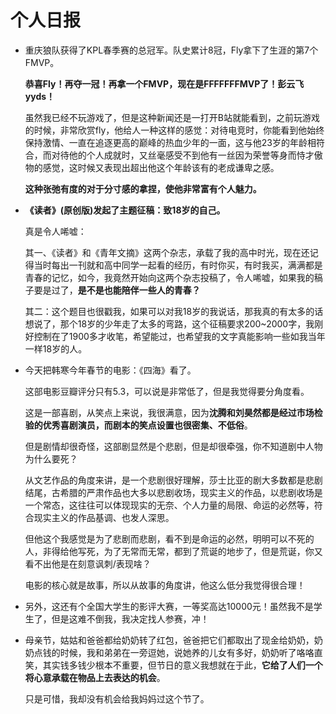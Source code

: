 # 个人日报

* 重庆狼队获得了KPL春季赛的总冠军。队史累计8冠，Fly拿下了生涯的第7个FMVP。

    **恭喜Fly！再夺一冠！再拿一个FMVP，现在是FFFFFFFMVP了！彭云飞yyds！**

    虽然我已经不玩游戏了，但是这种新闻还是一打开B站就能看到，之前玩游戏的时候，非常欣赏fly，他给人一种这样的感觉：对待电竞时，你能看到他始终保持激情、一直在追逐更高的巅峰的热血少年的一面，这与他23岁的年龄相符合，而对待他的个人成就时，又丝毫感受不到他有一丝因为荣誉等身而恃才傲物的感觉，这时候又表现出超出他这个年龄该有的老成谦卑之感。

    **这种张弛有度的对于分寸感的拿捏，使他非常富有个人魅力。**

* **《读者》(原创版)发起了主题征稿：致18岁的自己。**

    真是令人唏嘘：
    
    其一、《读者》和《青年文摘》这两个杂志，承载了我的高中时光，现在还记得当时每出一刊就和高中同学一起看的经历，有时你买，有时我买，满满都是青春的记忆，如今，我竟然开始向这两个杂志投稿了，令人唏嘘，如果我的稿子要是过了，**是不是也能陪伴一些人的青春？**
    
    其二：这个题目也很戳我，如果可以对我18岁的我说话，那我真的有太多的话想说了，那个18岁的少年走了太多的弯路，这个征稿要求200~2000字，我刚好控制在了1900多才收笔，希望能过，也希望我的文字真能影响一些如我当年一样18岁的人。

* 今天把韩寒今年春节的电影：《四海》看了。

    这部电影豆瓣评分只有5.3，可以说是非常低了，但是我觉得要分角度看。
    
    这是一部喜剧，从笑点上来说，我很满意，因为**沈腾和刘昊然都是经过市场检验的优秀喜剧演员，而剧本的笑点设置也很密集、不低俗**。

    但是剧情却很奇怪，这部剧显然是个悲剧，但是却很牵强，你不知道剧中人物为什么要死？

    从文艺作品的角度来讲，是一个悲剧很好理解，莎士比亚的剧大多数都是悲剧结尾，古希腊的严肃作品也大多以悲剧收场，现实主义的作品，以悲剧收场是一个常态，这往往可以体现现实的无奈、个人力量的局限、命运的必然等，符合现实主义的作品基调、也发人深思。

    但他这个我感觉是为了悲剧而悲剧，看不到是命运的必然，明明可以不死的人，非得给他写死，为了无常而无常，都到了荒诞的地步了，但是荒诞，你又看不出他是在刻意讽刺/表现啥？

    电影的核心就是故事，所以从故事的角度讲，他这么低分我觉得很合理！

* 另外，这还有个全国大学生的影评大赛，一等奖高达10000元！虽然我不是学生了，但是这难不倒我，我决定找人参赛，冲！

* 母亲节，姑姑和爸爸都给奶奶转了红包，爸爸把它们都取出了现金给奶奶，奶奶点钱的时候，我和弟弟在一旁逗她，说她养的儿女有多好，奶奶听了咯咯直笑，其实钱多钱少根本不重要，但节日的意义我想就在于此，**它给了人们一个将心意承载在物品上去表达的机会**。

    只是可惜，我却没有机会给我妈妈过这个节了。
